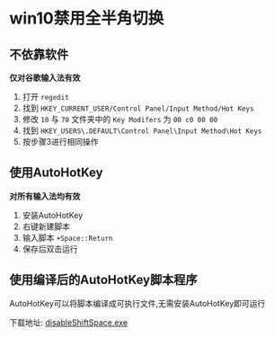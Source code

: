 # win10禁用全半角切换

## 不依靠软件
**仅对谷歌输入法有效**
1. 打开 `regedit`
2. 找到 `HKEY_CURRENT_USER/Control Panel/Input Method/Hot Keys`
3. 修改 `10` 与 `70` 文件夹中的 `Key Modifers` 为 `00 c0 00 00`
4. 找到 `HKEY_USERS\.DEFAULT\Control Panel\Input Method\Hot Keys`
5. 按步骤3进行相同操作

## 使用AutoHotKey
**对所有输入法均有效**
1. 安装AutoHotKey
2. 右键新建脚本
3. 输入脚本 `+Space::Return`
4. 保存后双击运行

## 使用编译后的AutoHotKey脚本程序
AutoHotKey可以将脚本编译成可执行文件,无需安装AutoHotKey即可运行

下载地址: [disableShiftSpace.exe](/download/exe/disableShiftSpace.exe)